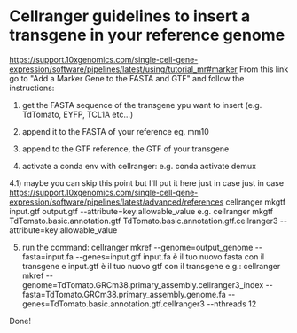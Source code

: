 # Cellranger guidelines to insert a transgene in your reference genome 

https://support.10xgenomics.com/single-cell-gene-expression/software/pipelines/latest/using/tutorial_mr#marker
From this link go to "Add a Marker Gene to the FASTA and GTF" and follow the instructions:

1) get the  FASTA sequence of the transgene ypu want to insert (e.g. TdTomato, EYFP, TCL1A etc...)

2) append it to the FASTA of your reference eg. mm10 

3) append to the GTF reference, the GTF of your transgene 

4) activate a conda env with cellranger: e.g. conda activate demux

4.1) maybe you can skip this point but I'll put it here just in case just in case https://support.10xgenomics.com/single-cell-gene-expression/software/pipelines/latest/advanced/references
cellranger mkgtf input.gtf output.gtf --attribute=key:allowable_value
e.g. cellranger mkgtf  TdTomato.basic.annotation.gtf TdTomato.basic.annotation.gtf.cellranger3 --attribute=key:allowable_value

5) run the command: cellranger mkref --genome=output_genome --fasta=input.fa --genes=input.gtf
input.fa è il tuo nuovo fasta con il transgene e input.gtf è il tuo nuovo gtf con il transgene
e.g.: cellranger mkref --genome=TdTomato.GRCm38.primary_assembly.cellranger3_index --fasta=TdTomato.GRCm38.primary_assembly.genome.fa --genes=TdTomato.basic.annotation.gtf.cellranger3 --nthreads 12

Done!


